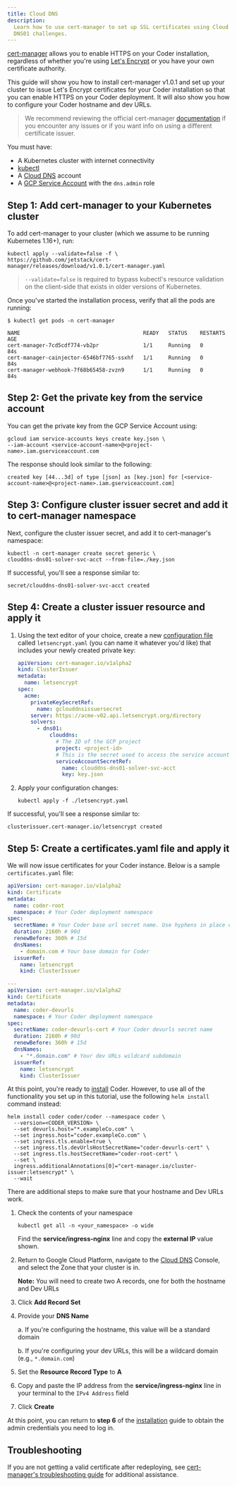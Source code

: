 ```yaml
---
title: Cloud DNS
description:
  Learn how to use cert-manager to set up SSL certificates using Cloud DNS for
  DNS01 challenges.
---
```


[cert-manager](https://cert-manager.io/) allows you to enable HTTPS on your
Coder installation, regardless of whether you're using
[Let's Encrypt](https://letsencrypt.org/) or you have your own certificate
authority.

This guide will show you how to install cert-manager v1.0.1 and set up your
cluster to issue Let's Encrypt certificates for your Coder installation so that
you can enable HTTPS on your Coder deployment. It will also show you how to
configure your Coder hostname and dev URLs.

> We recommend reviewing the official cert-manager
> [documentation](https://cert-manager.io/docs/) if you encounter any issues or
> if you want info on using a different certificate issuer.

You must have:

- A Kubernetes cluster with internet connectivity
- [kubectl](https://kubernetes.io/docs/tasks/tools/install-kubectl/)
- A [Cloud DNS](https://cloud.google.com/dns) account
- A
  [GCP Service Account](https://cloud.google.com/iam/docs/creating-managing-service-accounts)
  with the `dns.admin` role

## Step 1: Add cert-manager to your Kubernetes cluster

To add cert-manager to your cluster (which we assume to be running Kubernetes
1.16+), run:

```console
kubectl apply --validate=false -f \
https://github.com/jetstack/cert-manager/releases/download/v1.0.1/cert-manager.yaml
```

> `--validate=false` is required to bypass kubectl's resource validation on the
> client-side that exists in older versions of Kubernetes.

Once you've started the installation process, verify that all the pods are
running:

```console
$ kubectl get pods -n cert-manager

NAME                                       READY   STATUS    RESTARTS   AGE
cert-manager-7cd5cdf774-vb2pr              1/1     Running   0          84s
cert-manager-cainjector-6546bf7765-ssxhf   1/1     Running   0          84s
cert-manager-webhook-7f68b65458-zvzn9      1/1     Running   0          84s
```

## Step 2: Get the private key from the service account

You can get the private key from the GCP Service Account using:

```console
gcloud iam service-accounts keys create key.json \
--iam-account <service-account-name>@<project-name>.iam.gserviceaccount.com
```

The response should look similar to the following:

```console
created key [44...3d] of type [json] as [key.json] for [<service-account-name>@<project-name>.iam.gserviceaccount.com]
```

## Step 3: Configure cluster issuer secret and add it to cert-manager namespace

Next, configure the cluster issuer secret, and add it to cert-manager's
namespace:

```console
kubectl -n cert-manager create secret generic \
clouddns-dns01-solver-svc-acct --from-file=./key.json
```

If successful, you'll see a response similar to:

```console
secret/clouddns-dns01-solver-svc-acct created
```

## Step 4: Create a cluster issuer resource and apply it

1. Using the text editor of your choice, create a new
   [configuration file](https://cert-manager.io/docs/configuration/acme/dns01/)
   called `letsencrypt.yaml` (you can name it whatever you'd like) that includes
   your newly created private key:

    ```yaml
    apiVersion: cert-manager.io/v1alpha2
    kind: ClusterIssuer
    metadata:
      name: letsencrypt
    spec:
      acme:
        privateKeySecretRef:
          name: gclouddnsissuersecret
        server: https://acme-v02.api.letsencrypt.org/directory
        solvers:
          - dns01:
              clouddns:
                # The ID of the GCP project
                project: <project-id>
                # This is the secret used to access the service account
                serviceAccountSecretRef:
                  name: clouddns-dns01-solver-svc-acct
                  key: key.json
    ```

1. Apply your configuration changes:

    ```console
    kubectl apply -f ./letsencrypt.yaml
    ```

If successful, you'll see a response similar to:

```console
clusterissuer.cert-manager.io/letsencrypt created
```

## Step 5: Create a certificates.yaml file and apply it

We will now issue certificates for your Coder instance. Below is a sample
`certificates.yaml` file:

```yaml
apiVersion: cert-manager.io/v1alpha2
kind: Certificate
metadata:
  name: coder-root
  namespace: # Your Coder deployment namespace
spec:
  secretName: # Your Coder base url secret name. Use hyphens in place of spaces.
  duration: 2160h # 90d
  renewBefore: 360h # 15d
  dnsNames:
    - domain.com # Your base domain for Coder
  issuerRef:
    name: letsencrypt
    kind: ClusterIssuer

---
apiVersion: cert-manager.io/v1alpha2
kind: Certificate
metadata:
  name: coder-devurls
  namespace: # Your Coder deployment namespace
spec:
  secretName: coder-devurls-cert # Your Coder devurls secret name
  duration: 2160h # 90d
  renewBefore: 360h # 15d
  dnsNames:
    - "*.domain.com" # Your dev URLs wildcard subdomain
  issuerRef:
    name: letsencrypt
    kind: ClusterIssuer
```

At this point, you're ready to [install](../../setup/installation.md) Coder.
However, to use all of the functionality you set up in this tutorial, use the
following `helm install` command instead:

```console
helm install coder coder/coder --namespace coder \
  --version=<CODER_VERSION> \
  --set devurls.host="*.exampleCo.com" \
  --set ingress.host="coder.exampleCo.com" \
  --set ingress.tls.enable=true \
  --set ingress.tls.devUrlsHostSecretName="coder-devurls-cert" \
  --set ingress.tls.hostSecretName="coder-root-cert" \
  --set \
  ingress.additionalAnnotations[0]="cert-manager.io/cluster-issuer:letsencrypt" \
  --wait
```

There are additional steps to make sure that your hostname and Dev URLs work.

1. Check the contents of your namespace

   ```console
   kubectl get all -n <your_namespace> -o wide
   ```

   Find the **service/ingress-nginx** line and copy the **external IP** value
   shown.

1. Return to Google Cloud Platform, navigate to the
   [Cloud DNS](https://cloud.google.com/dns) Console, and select the Zone that
   your cluster is in.

   **Note:** You will need to create two A records, one for both the hostname
   and Dev URLs

1. Click **Add Record Set**

1. Provide your **DNS Name**

   a. If you're configuring the hostname, this value will be a standard domain

   b. If you're configuring your dev URLs, this will be a wildcard domain (e.g.,
   `*.domain.com`)

1. Set the **Resource Record Type** to **A**

1. Copy and paste the IP address from the **service/ingress-nginx** line in your
   terminal to the `IPv4 Address` field

1. Click **Create**

At this point, you can return to **step 6** of the
[installation](../../setup/installation.md) guide to obtain the admin
credentials you need to log in.

## Troubleshooting

If you are not getting a valid certificate after redeploying, see
[cert-manager's troubleshooting guide](https://cert-manager.io/docs/faq/acme/)
for additional assistance.
